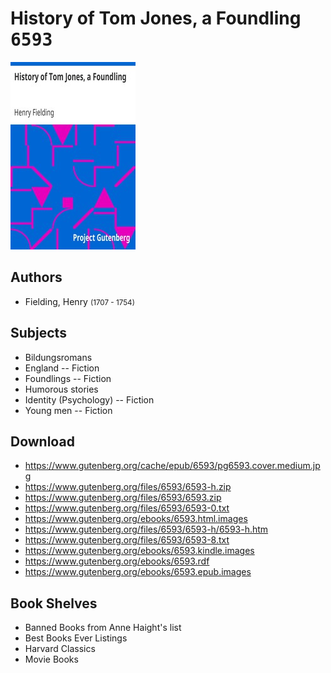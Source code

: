 # History of Tom Jones, a Foundling <kbd>6593</kbd>

![](./cover.medium.jpg "")

## Authors


 - Fielding, Henry <small>(1707 - 1754)</small>

## Subjects


 - Bildungsromans
 - England -- Fiction
 - Foundlings -- Fiction
 - Humorous stories
 - Identity (Psychology) -- Fiction
 - Young men -- Fiction

## Download


 - https://www.gutenberg.org/cache/epub/6593/pg6593.cover.medium.jpg
 - https://www.gutenberg.org/files/6593/6593-h.zip
 - https://www.gutenberg.org/files/6593/6593.zip
 - https://www.gutenberg.org/files/6593/6593-0.txt
 - https://www.gutenberg.org/ebooks/6593.html.images
 - https://www.gutenberg.org/files/6593/6593-h/6593-h.htm
 - https://www.gutenberg.org/files/6593/6593-8.txt
 - https://www.gutenberg.org/ebooks/6593.kindle.images
 - https://www.gutenberg.org/ebooks/6593.rdf
 - https://www.gutenberg.org/ebooks/6593.epub.images

## Book Shelves


 - Banned Books from Anne Haight's list
 - Best Books Ever Listings
 - Harvard Classics
 - Movie Books
